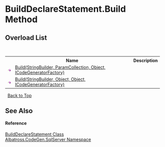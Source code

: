 # BuildDeclareStatement.Build Method 
 


## Overload List
&nbsp;<table><tr><th></th><th>Name</th><th>Description</th></tr><tr><td>![Public method](media/pubmethod.gif "Public method")</td><td><a href="M_Albatross_CodeGen_SqlServer_BuildDeclareStatement_Build.md">Build(StringBuilder, ParamCollection, Object, ICodeGeneratorFactory)</a></td><td /></tr><tr><td>![Public method](media/pubmethod.gif "Public method")</td><td><a href="M_Albatross_CodeGen_SqlServer_BuildDeclareStatement_Build_1.md">Build(StringBuilder, Object, Object, ICodeGeneratorFactory)</a></td><td /></tr></table>&nbsp;
<a href="#builddeclarestatement.build-method">Back to Top</a>

## See Also


#### Reference
<a href="T_Albatross_CodeGen_SqlServer_BuildDeclareStatement.md">BuildDeclareStatement Class</a><br /><a href="N_Albatross_CodeGen_SqlServer.md">Albatross.CodeGen.SqlServer Namespace</a><br />